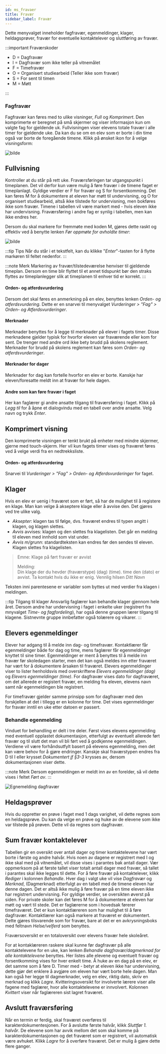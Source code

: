 ```yaml
---
id: ms_fravaer
title: Fravær
sidebar_label: Fravær
---
```


Dette menyvalget inneholder fagfravær, egenmeldinger, klager, heldagsprøver, fravær for eventuelle kontaktelever og sluttføring av fravær.

:::important Fraværskoder

- D = Dagfravær
- I = Dagfravær som ikke teller på vitnemålet
- F = Timefravær
- O = Organisert studiearbeid (Teller ikke som fravær)
- S = For sent til timen
- M = Møtt

:::

### Fagfravær
Fagfravær kan føres med to ulike visninger, _Full_ og _Komprimert_. Den komprimerte er beregnet på små skjermer og viser informasjon kun om valgte fag for gjeldende uk. Fullvisningen viser elevens totale fravær i alle timer for gjeldende uke. Da kan du se om en elev som er borte i din time også var borte de foregående timene. Klikk på ønsket ikon for å velge visningsform:

![bilde](https://user-images.githubusercontent.com/80097133/151780517-282b2ce9-2c6b-4b59-969f-3dc53e0b8883.png)

## Fullvisning
Kontroller at du står på rett uke. Fraværsføringen tar utgangspunkt i timeplanen. Det vil derfor kun være mulig å føre fravær i de timene faget er timeplanlagt. Gyldige verdier er F for fravær og S for forsentkomming. Det kan føres M for å dokumentere at eleven har møtt til undervisning, og O for organisert studiearbeid, altså ikke tilstede for undervisning, men bokføres ikke som fravær. Timene i tabellen vil være markert med - hvis eleven ikke har undervisning. Fraværsføring i andre fag er synlig i tabellen, men kan ikke endres her.

Dersom du skal markere for fremmøte med koden M, gjøres dette raskt og effektiv ved å benytte lenken _Før oppmøte for avholdte timer_:

![bilde](https://user-images.githubusercontent.com/80097133/151784297-067b2d56-4ded-48c4-b51d-8fd203812de2.png)

:::tip Tips
Når du står i et tekstfelt, kan du klikke "_Enter_"-tasten for å flytte markøren til feltet nedenfor. 
:::

:::note Merk
Markering av fravær/tilstedeværelse henviser til gjeldende timeplan. Dersom en time blir flyttet til et annet tidspunkt bør den straks flyttes av timeplanlegger slik at timeplanen til enhver tid er korrekt.
:::

#### Orden- og atferdsvurdering
Dersom det skal føres en anmerkning på en elev, benyttes lenken _Orden- og atferdsvurdering_. Dette er en snarvei til menyvalget _Vurderinger > "Fag" > Orden- og Atferdsvurderinger_.


#### Merknader
Merknader benyttes for å legge til merknader på elever i fagets timer. Disse merknadene  gjelder typisk for hvorfor eleven var fraværende eller kom for sent. De trenger med andre ord ikke bety brudd på skolens reglement. Merknader for brudd på skolens reglement kan føres som _Orden- og atferdsvurderinger_. 

#### Merknader for dager
Merknader for dag kan fortelle hvorfor en elev er borte. Kanskje har eleven/foresatte meldt inn at fravær for hele dagen.

#### Andre som kan føre fravær i faget
Her kan faglærer gi andre ansatte tilgang til fraværsføring i faget. Klikk på _Legg til_ for å åpne et dialogvindu med en tabell over andre ansatte. Velg navn og trykk _Enter_.


## Komprimert visning
Den komprimerte visningen er tenkt brukt på enheter med mindre skjermer, gjerne med touch-skjerm. Her vil kun fagets timer vises og fraværet føres ved å velge verdi fra en nedtrekksliste. 

#### Orden- og atferdsvurdering
Snarvei til _Vurderinger > "Fag" > Orden- og Atferdsvurderinger_ for faget.


## Klager
Hvis en elev er uenig i fraværet som er ført, så har de mulighet til å registere en klage. Man kan velge å akseptere klage eller å avvise den. Det gjøres ved tre ulike valg.

- _Aksepter_: klagen tas til følge, dvs. fraværet endres til typen angitt i klagen, og klagen slettes.
- _Avvis_ avvises: klagen og den slettes fra klagelisten. Det går en melding til eleven med innhold som vist under.
- _Avvis m/grunn_: standardteksten kan endres før den sendes til eleven. Klagen slettes fra klagelisten.

>Emne: Klage på ført fravær er avvist
>
>Melding:  	
>Din klage der du hevder (fraværstype) (dag) (time). time den (dato) er avvist. Ta kontakt hvis du ikke er enig. Vennlig hilsen _Ditt Navn_

Teksten inni parentesene er variabler som byttes ut med verdier fra klagen i meldingen.

:::tip Tilgang til klager
Ansvarlig faglærer kan behandle klager gjennom hele året. Dersom andre har undervisning i faget i enkelte uker (registrert fra mnyvalget _Time- og fagfordeling_), har også denne gruppen lærer tilgang til klagene. Sistnevnte gruppe innbefatter også tolærere og vikarer.
:::

## Elevers egenmeldinger
Elever har adgang til å melde inn dag- og timefravær. Kontaktlærer får egenmeldinger både for dag og time, mens faglærer får egenmeldinger knyttet til sine timer. Egenmeldinger er ment å benyttes til å melde inn fravær før skoledagen starter, men det kan også meldes inn etter fraværet har vært for å dokumentere årsaken til fraværet. Elevers egenmeldinger viser to lister henholdsvis med overskriftene _Elevers egenmeldinger (dag)_ og _Elevers egenmeldinger (time)_. For dagfravær vises dato for dagfraværet, om det allerede er registert fravær, en melding fra eleven, elevens navn samt når egenmeldingen ble registrert. 

For timefravær gjelder samme prinsipp som for dagfravær med den forskjellen at det i tillegg er en kolonne for time. Det vises egenmeldinger for fravær inntil en uke etter datoen er passert.

### Behandle egenmelding
Vinduet for behandling er delt i tre deler. Først vises elevens egenmelding med eventuell opplastet dokumentasjon, etterfulgt av eventuelt allerede ført fravær og til slutt det man vil bli ført ved å godkjenne egenmeldingen. Verdiene vil være forhåndsutfylt basert på elevens egenmelding, men det kan være behov for å gjøre endringer. Kanskje skal fraværstypen endres fra D til I eller krysset _Dokumentert jf §3-3_ krysses av, dersom dokumentasjonen viser dette.

:::note Merk
Dersom egenmeldingen er meldt inn av en forelder, så vil dette vises i feltet _Ført av_.
:::


![Egnemelding dagfravær](/iskole/img/ms_fravaer_egenmelding.png 'Egnemelding dagfravær')


## Heldagsprøver
Hvis du oppretter en prøve i faget med 1 dags varighet, vil dette regnes som en heldagsprøve. Du kan da velge en prøve og huke av de elevene som ikke var tilstede på prøven. Dette vil da regnes som dagfravær.


## Sum fravær kontaktelever
Tabellen gir en oversikt over antall dager og timer kontaktelevene har vært borte i første og andre halvår. Hvis noen av dagene er registrert med I og ikke skal med på vitnemålet, vil disse vises i parantes  bak antall dager. Vær oppmerksom på at første tallet viser totalt antall dager med fravær, så tallet i parantes skal ikke legges til dette. For å føre fravær på kontaktelever, klikk _Rediger_ i kolonnen _Behandle_. Hver dag i valgt uke vil vise _Dagfravær_ og _Merknad_, (Dagmerknad) etterfulgt av en tabell med de timene eleven har denne dagen. Det er altså ikke mulig å føre fravær på en time eleven ikke har registrert undervisning. For gyldige verdier, se oversikten øverst på siden. For private skoler kan det føres M for å dokumentere at eleven har møtt og vært til stede. Det er faglærerne som i hovedsak førerer timefraværet. Det er kun kontaktlæreren som har mulighet til å føre dagfravær. Kontaktlærer kan også markere at fraværet er dokumentert. Dette gjøres tilsvarende som for fravær, bare at det er en avkrysningsboks med feltnavn _Helse/velferd_ som benyttes. 

Fraværsoversikt er en totaloversikt over elevens fravær hele skoleåret. 

For at kontaklæreren raskere skal kunne før dagfravær på alle kontaktelevene for en uke, kan lenken _Behandle dagfravær/dagmerknad for alle kontaktelevene_ benyttes. Her listes alle elevene og eventuelt fravær og forsentkomming vises for hver enkelt time. Å huke av en dag på en elev, er det samme som å føre D. Timer med - betyr at eleven ikke har undervisning, dette gjør det enklere å avgjøre om eleven har vært borte hele dagen. Man kan også her legge til dagmerknader, velg en elev, riktig dato, skriv en merknad og klikk _Lagre_. Kvitteringsoversikt for involverte lærere viser alle fagene med faglærer, hvor alle kontaktelevene er innvolvert. Kolonnen _Kvittert_ viser når faglæreren sist lagret fraværet.

## Avslutt fraværsføring
Når en termin er ferdig, skal fraværet overføres til karakterdokumentesjonen. For å avslutte første halvår, klikk _Sluttfør 1. halvår_. De elevene som har avvik mellom det som skal komme på karakterdokumentasjonen og det fraværet som er registrert, vil automatisk være avhuket. Klikk _Lagre_ for å overføre fraværet. Det er mulig å gjøre dette flere ganger.
